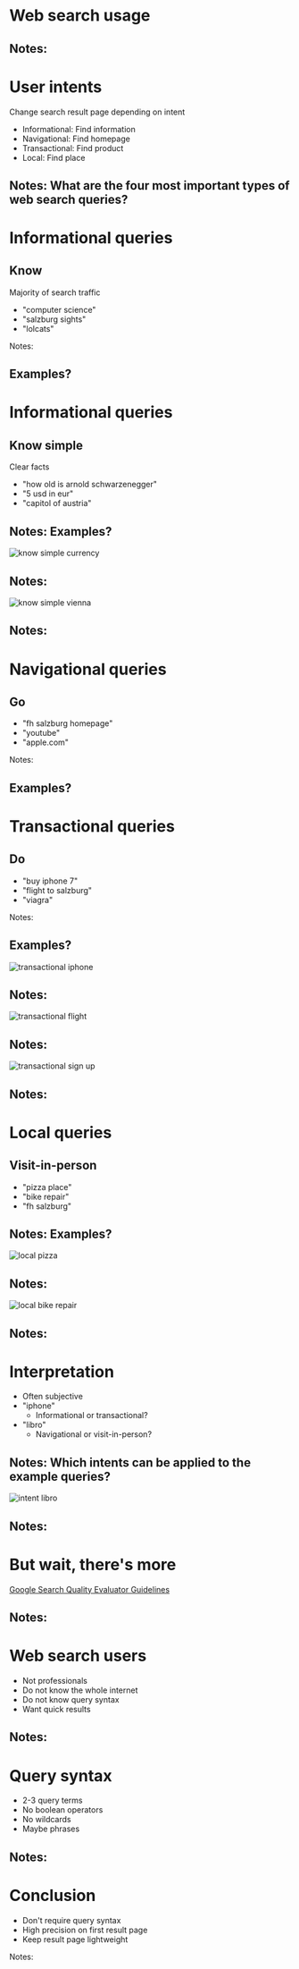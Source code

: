 # Web search usage

Notes:
---
# User intents

Change search result page depending on intent

* Informational: Find information <!-- .element: class="fragment" data-fragment-index="" -->
* Navigational: Find homepage <!-- .element: class="fragment" data-fragment-index="" -->
* Transactional: Find product <!-- .element: class="fragment" data-fragment-index="" -->
* Local: Find place <!-- .element: class="fragment" data-fragment-index="" -->

Notes:
What are the four most important types of web search queries?
---
# Informational queries

## Know

Majority of search traffic

* "computer science" <!-- .element: class="fragment" data-fragment-index="" -->
* "salzburg sights" <!-- .element: class="fragment" data-fragment-index="" -->
* "lolcats" <!-- .element: class="fragment" data-fragment-index="" -->

Notes:

Examples?
---
# Informational queries

## Know simple

Clear facts

* "how old is arnold schwarzenegger" <!-- .element: class="fragment" data-fragment-index="" -->
* "5 usd in eur" <!-- .element: class="fragment" data-fragment-index="" -->
* "capitol of austria" <!-- .element: class="fragment" data-fragment-index="" -->

Notes:
Examples?
---
![know simple currency](../images/know_simple_currency.png)

Notes:
---
![know simple vienna](../images/know_simple_vienna.png)

Notes:
---
# Navigational queries

## Go

* "fh salzburg homepage" <!-- .element: class="fragment" data-fragment-index="" -->
* "youtube" <!-- .element: class="fragment" data-fragment-index="" -->
* "apple.com" <!-- .element: class="fragment" data-fragment-index="" -->

Notes:

Examples?
---
# Transactional queries

## Do

* "buy iphone 7" <!-- .element: class="fragment" data-fragment-index="" -->
* "flight to salzburg" <!-- .element: class="fragment" data-fragment-index="" -->
* "viagra" <!-- .element: class="fragment" data-fragment-index="" -->

Notes:

Examples?
---
![transactional iphone](../images/transactional_iphone.png)

Notes:
---
![transactional flight](../images/transactional_flight.png)

Notes:
---
![transactional sign up](../images/transactional_sign_up.png)

Notes:
---
# Local queries

## Visit-in-person

* "pizza place" <!-- .element: class="fragment" data-fragment-index="" -->
* "bike repair" <!-- .element: class="fragment" data-fragment-index="" -->
* "fh salzburg" <!-- .element: class="fragment" data-fragment-index="" -->

Notes:
Examples?
---
![local pizza](../images/local_pizza.png)

Notes:
---
![local bike repair](../images/local_bike_repair.png)

Notes:
---
# Interpretation

* Often subjective
* "iphone"<!-- .element: class="fragment" data-fragment-index="" -->
    * Informational or transactional?<!-- .element: class="fragment" data-fragment-index="" -->
* "libro"<!-- .element: class="fragment" data-fragment-index="" -->
    * Navigational or visit-in-person?<!-- .element: class="fragment" data-fragment-index="" -->

Notes:
Which intents can be applied to the example queries?
---
![intent libro](../images/intent_libro.png)

Notes:
---
# But wait, there's more

[Google Search Quality Evaluator Guidelines](https://www.google.com/insidesearch/howsearchworks/assets/searchqualityevaluatorguidelines.pdf)<!-- .element: target="_blank" -->

Notes:
---
# Web search users

* Not professionals
* Do not know the whole internet
* Do not know query syntax
* Want quick results

Notes:
---
# Query syntax

* 2-3 query terms
* No boolean operators
* No wildcards
* Maybe phrases

Notes:
---
# Conclusion

* Don't require query syntax
* High precision on first result page
* Keep result page lightweight

Notes:
